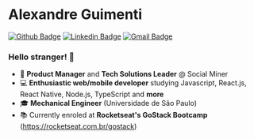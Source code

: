 # Alexandre Guimenti

[![Github Badge](https://img.shields.io/badge/-Github-000?style=flat-square&logo=Github&logoColor=white&link=https://github.com/lucasgdb)](https://github.com/alexguimenti)
[![Linkedin Badge](https://img.shields.io/badge/-LinkedIn-blue?style=flat-square&logo=Linkedin&logoColor=white&link=https://www.linkedin.com/in/rebeccamanzi/)](https://www.linkedin.com/in/alexandre-guimenti-a8a4b910a/)
[![Gmail Badge](https://img.shields.io/badge/-Gmail-c14438?style=flat-square&logo=Gmail&logoColor=white&link=mailto:rebeccamanzi@gmail.com)](mailto:alexguimenti@gmail.com)


### Hello stranger! 👋

- :rocket: **Product Manager** and **Tech Solutions Leader** @ Social Miner
- :computer: **Enthusiastic web/mobile developer** studying Javascript, React.js, React Native, Node.js, TypeScript and **more**
- :mortar_board: **Mechanical Engineer** (Universidade de São Paulo)
- :books: Currently enroled at **Rocketseat's GoStack Bootcamp** (https://rocketseat.com.br/gostack)

